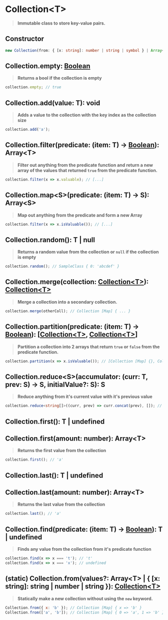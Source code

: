# Collection&lt;T&gt;
> **Immutable class to store key-value pairs.**

## Constructor
```ts
new Collection(from: { [x: string]: number | string | symbol } | Array<T>);
```

## Collection.empty: [Boolean](https://developer.mozilla.org/en-US/docs/Web/JavaScript/Reference/Global_Objects/Boolean)
> **Returns a bool if the collection is empty**

```js
collection.empty; // true
```

## Collection.add(value: T): void
> **Adds a value to the collection with the key index as the collection size**

```js
collection.add('a');
```

## Collection.filter(predicate: (item: T) -> [Boolean](https://developer.mozilla.org/en-US/docs/Web/JavaScript/Reference/Global_Objects/Number)): Array&lt;T&gt;
> **Filter out anything from the predicate function and return a new array of the values that returned `true` from the predicate function.**

```js
collection.filter(x => x.valuable); // [...]
```

## Collection.map&lt;S&gt;(predicate: (item: T) -> S): Array&lt;S&gt;
> **Map out anything from the predicate and form a new Array**

```js
collection.filter(x => x.isValuable()); // [...]
```

## Collection.random(): T | null
> **Returns a random value from the collection or `null` if the collection is empty**

```js
collection.random(); // SampleClass { 0: 'abcdef' }
```

## Collection.merge(collection: [Collection&lt;T&gt;](#collection-t)): [Collection&lt;T&gt;](#collection-t)
> **Merge a collection into a secondary collection.**

```js
collection.merge(otherColl); // Collection [Map] { ... }
```

## Collection.partition(predicate: (item: T) -> [Boolean](https://developer.mozilla.org/en-US/docs/Web/JavaScript/Reference/Global_Objects/Number)): [[Collection&lt;T&gt;](#collection-t), [Collection&lt;T&gt;](#collection-t)]
> **Partition a collection into 2 arrays that return `true` or `false` from the predicate function.**

```js
collection.partition(x => x.isValuable()); // [Collection [Map] {}, Collection [Map] {}]
```

## Collection.reduce&lt;S&gt;(accumulator: (curr: T, prev: S) -> S, initialValue?: S): S
> **Reduce anything from it's current value with it's previous value**

```ts
collection.reduce<string[]>((curr, prev) => curr.concat(prev), []); // [...]
```

## Collection.first(): T | undefined
## Collection.first(amount: number): Array&lt;T&gt;
> **Returns the first value from the collection**

```js
collection.first(); // 'a'
```

## Collection.last(): T | undefined
## Collection.last(amount: number): Array&lt;T&gt;
> **Returns the last value from the collection**

```js
collection.last(); // 'a'
```

## Collection.find(predicate: (item: T) -> [Boolean](https://developer.mozilla.org/en-US/docs/Web/JavaScript/Reference/Global_Objects/Number)): T | undefined
> **Finds any value from the collection from it's predicate function**

```js
collection.find(x => x === 't'); // 't'
collection.find(x => x === 'x'); // undefined
```

## (static) Collection.from(values?: Array&lt;T&gt; | { [x: string]: string | number | string }): [Collection&lt;T&gt;](#collection-t)
> **Statically make a new collection without using the `new` keyword.**

```js
Collection.from({ x: 'b' }); // Collection [Map] { x => 'b' }
Collection.from(['a', 'b']); // Collection [Map] { 0 => 'a', 1 => 'b' }
```